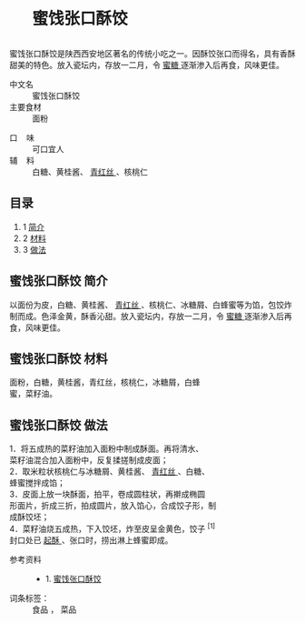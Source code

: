 <div class="main-content">
 <div class="top-tool">
 </div>
 <div style="width:0;height:0;clear:both">
 </div>
 <dl class="lemmaWgt-lemmaTitle lemmaWgt-lemmaTitle-">
  <dd class="lemmaWgt-lemmaTitle-title">
   <h1>
    蜜饯张口酥饺
   </h1>
   <a class="edit-lemma cmn-btn-hover-blue cmn-btn-28 j-edit-link" href="javascript:;" style="display: inline-block;">
   </a>
   <a class="lock-lemma" href="javascript:;" nslog-type="10003105" target="_blank" title="锁定">
   </a>
   <a class="lemma-discussion cmn-btn-hover-blue cmn-btn-28 j-discussion-link" href="/planet/talk?lemmaId=2962940" nslog-type="90000102" target="_blank">
   </a>
  </dd>
 </dl>
 <div class="promotion-declaration">
 </div>
 <div class="lemma-summary" label-module="lemmaSummary">
  <div class="para" label-module="para">
   蜜饯张口酥饺是陕西西安地区著名的传统小吃之一。因酥饺张口而得名，具有香酥甜美的特色。放入瓷坛内，存放一二月，令
   <a data-lemmaid="3924" href="/item/%E8%9C%9C%E7%B3%96/3924" target="_blank">
    蜜糖
   </a>
   逐渐渗入后再食，风味更佳。
  </div>
 </div>
 <div class="lemmaWgt-promotion-leadPVBtn">
 </div>
 <div class="configModuleBanner">
 </div>
 <div class="basic-info cmn-clearfix">
  <dl class="basicInfo-block basicInfo-left">
   <dt class="basicInfo-item name">
    中文名
   </dt>
   <dd class="basicInfo-item value">
    蜜饯张口酥饺
   </dd>
   <dt class="basicInfo-item name">
    主要食材
   </dt>
   <dd class="basicInfo-item value">
    面粉
   </dd>
  </dl>
  <dl class="basicInfo-block basicInfo-right">
   <dt class="basicInfo-item name">
    口    味
   </dt>
   <dd class="basicInfo-item value">
    可口宜人
   </dd>
   <dt class="basicInfo-item name">
    辅    料
   </dt>
   <dd class="basicInfo-item value">
    白糖、黄桂酱、
    <a href="/item/%E9%9D%92%E7%BA%A2%E4%B8%9D" target="_blank">
     青红丝
    </a>
    、核桃仁
   </dd>
  </dl>
 </div>
 <div class="lemmaWgt-lemmaCatalog">
  <div class="lemma-catalog">
   <h2 class="block-title">
    目录
   </h2>
   <div class="catalog-list column-1">
    <ol>
     <li class="level1">
      <span class="index">
       1
      </span>
      <span class="text">
       <a href="#1">
        简介
       </a>
      </span>
     </li>
     <li class="level1">
      <span class="index">
       2
      </span>
      <span class="text">
       <a href="#2">
        材料
       </a>
      </span>
     </li>
     <li class="level1">
      <span class="index">
       3
      </span>
      <span class="text">
       <a href="#3">
        做法
       </a>
      </span>
     </li>
    </ol>
   </div>
  </div>
 </div>
 <div class="anchor-list">
  <a class="lemma-anchor para-title" name="1">
  </a>
  <a class="lemma-anchor" name="sub164083_1">
  </a>
  <a class="lemma-anchor" name="简介">
  </a>
 </div>
 <div class="para-title level-2" label-module="para-title">
  <h2 class="title-text">
   <span class="title-prefix">
    蜜饯张口酥饺
   </span>
   简介
  </h2>
  <a class="edit-icon j-edit-link" data-edit-dl="1" href="javascript:;" style="display: block;">
  </a>
 </div>
 <div class="para" label-module="para">
  以面份为皮，白糖、黄桂酱、
  <a href="/item/%E9%9D%92%E7%BA%A2%E4%B8%9D" target="_blank">
   青红丝
  </a>
  、核桃仁、冰糖屑、白蜂蜜等为馅，包饺炸制而成。色泽金黄，酥香沁甜。放入瓷坛内，存放一二月，令
  <a href="/item/%E8%9C%9C%E7%B3%96" target="_blank">
   蜜糖
  </a>
  逐渐渗入后再食，风味更佳。
 </div>
 <div class="anchor-list">
  <a class="lemma-anchor para-title" name="2">
  </a>
  <a class="lemma-anchor" name="sub164083_2">
  </a>
  <a class="lemma-anchor" name="材料">
  </a>
 </div>
 <div class="para-title level-2" label-module="para-title">
  <h2 class="title-text">
   <span class="title-prefix">
    蜜饯张口酥饺
   </span>
   材料
  </h2>
  <a class="edit-icon j-edit-link" data-edit-dl="2" href="javascript:;" style="display: block;">
  </a>
 </div>
 <div class="para" label-module="para">
  面粉，白糖，黄桂酱，青红丝，核桃仁，冰糖屑，白蜂
 </div>
 <div class="para" label-module="para">
  蜜，菜籽油。
 </div>
 <div class="anchor-list">
  <a class="lemma-anchor para-title" name="3">
  </a>
  <a class="lemma-anchor" name="sub164083_3">
  </a>
  <a class="lemma-anchor" name="做法">
  </a>
 </div>
 <div class="para-title level-2" label-module="para-title">
  <h2 class="title-text">
   <span class="title-prefix">
    蜜饯张口酥饺
   </span>
   做法
  </h2>
  <a class="edit-icon j-edit-link" data-edit-dl="3" href="javascript:;" style="display: block;">
  </a>
 </div>
 <div class="para" label-module="para">
  1．将五成热的菜籽油加入面粉中制成酥面。再将清水、
 </div>
 <div class="para" label-module="para">
  菜籽油混合加入面粉中，反复揉搓制成皮面；
 </div>
 <div class="para" label-module="para">
  2．取米粒状核桃仁与冰糖屑、黄桂酱、
  <a href="/item/%E9%9D%92%E7%BA%A2%E4%B8%9D" target="_blank">
   青红丝
  </a>
  、白糖、
 </div>
 <div class="para" label-module="para">
  蜂蜜搅拌成馅；
 </div>
 <div class="para" label-module="para">
  3．皮面上放一块酥面，拍平，卷成圆柱状，再擀成椭圆
 </div>
 <div class="para" label-module="para">
  形面片，折成三折，拍成圆片，放入馅心，合成饺子形，制
 </div>
 <div class="para" label-module="para">
  成酥饺坯；
 </div>
 <div class="para" label-module="para">
  4．菜籽油烧五成热，下入饺坯，炸至皮呈金黄色，饺子
  <sup class="sup--normal" data-ctrmap=":1," data-sup="1">
   [1]
  </sup>
  <a class="sup-anchor" name="ref_[1]_164083">
  </a>
 </div>
 <div class="para" label-module="para">
  封口处已
  <a href="/item/%E8%B5%B7%E9%85%A5" target="_blank">
   起酥
  </a>
  、张口时，捞出淋上蜂蜜即成。
 </div>
 <dl class="lemma-reference collapse nslog-area log-set-param" data-nslog-type="2" log-set-param="ext_reference">
  <dt class="reference-title">
   参考资料
  </dt>
  <dd class="reference-list-wrap">
   <ul class="reference-list">
    <li class="reference-item reference-item--type1" id="reference-[1]-164083-wrap">
     <span class="index">
      1.
     </span>
     <a class="gotop anchor" href="#ref_[1]_164083" id="refIndex_1_164083" name="refIndex_1_164083" title="向上跳转">
     </a>
     <a class="text" href="/reference/2962940/e386YQ11oZFCoyUH3vI6F4beFk_7gaA6GjA0yvpMoiV3zC-R6zJRlmCsQkexh44vFGUxtxQWXCIdArSLpyLXuFEvwsF_dKnmLw" rel="nofollow" target="_blank">
      蜜饯张口酥饺
      <span class="linkout">
      </span>
     </a>
    </li>
   </ul>
  </dd>
 </dl>
 <div id="open-tag">
  <div class="open-tag-title">
   词条标签：
  </div>
  <dd id="open-tag-item">
   <span class="taglist">
    食品
   </span>
   ，
   <span class="taglist">
    菜品
   </span>
  </dd>
  <div class="open-tag-collapse" id="open-tag-collapse" style="display: none;">
  </div>
 </div>
 <div class="clear">
 </div>
</div>